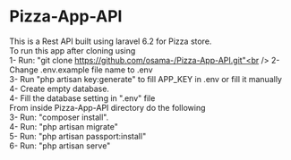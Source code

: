 # Pizza-App-API
This is a Rest API built using laravel 6.2 for Pizza store.<br />
To run this app after cloning using <br />
1- Run: "git clone https://github.com/osama-/Pizza-App-API.git"<br />
2- Change .env.example file name to .env <br />
3- Run "php artisan key:generate" to fill APP_KEY in .env or fill it manually<br />
4- Create empty database.<br />
4- Fill the database setting in ".env" file<br />
From inside Pizza-App-API directory do the following<br />
3- Run: "composer install".<br />
4- Run: "php artisan migrate"<br />
5- Run: "php artisan passport:install"<br />
6- Run: "php artisan serve"
